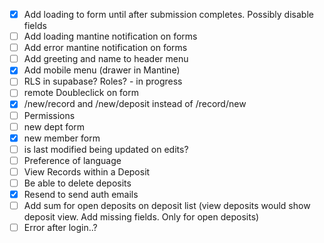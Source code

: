 -   [x] Add loading to form until after submission completes. Possibly disable fields
-   [ ] Add loading mantine notification on forms
-   [ ] Add error mantine notification on forms
-   [ ] Add greeting and name to header menu
-   [x] Add mobile menu (drawer in Mantine)
-   [ ] RLS in supabase? Roles? - in progress
-   [ ] remote Doubleclick on form
-   [x] /new/record and /new/deposit instead of /record/new
-   [ ] Permissions
-   [ ] new dept form
-   [x] new member form
-   [ ] is last modified being updated on edits?
-   [ ] Preference of language
-   [ ] View Records within a Deposit
-   [ ] Be able to delete deposits
-   [x] Resend to send auth emails
-   [ ] Add sum for open deposits on deposit list (view deposits would show deposit view. Add missing fields. Only for open deposits)
-   [ ] Error after login..?

